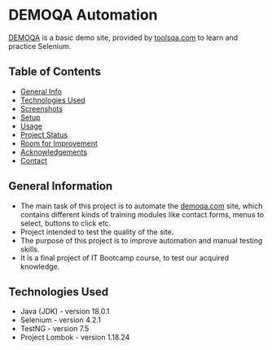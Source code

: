 # DEMOQA Automation
[DEMOQA](https://demoqa.com/) is a basic demo site, provided by [toolsqa.com](https://www.toolsqa.com/) to learn and practice Selenium.

## Table of Contents
* [General Info](#general-information)
* [Technologies Used](#technologies-used)
* [Screenshots](#screenshots)
* [Setup](#setup)
* [Usage](#usage)
* [Project Status](#project-status)
* [Room for Improvement](#room-for-improvement)
* [Acknowledgements](#acknowledgements)
* [Contact](#contact)


## General Information
- The main task of this project is to automate the [demoqa.com](https://demoqa.com/) site, which contains different kinds of training modules like contact forms, menus to select, buttons to click etc.
- Project intended to test the quality of the site.
- The purpose of this project is to improve automation and manual testing skills.
- It is a final project of IT Bootcamp course, to test our acquired knowledge.


## Technologies Used
- Java (JDK) - version 18.0.1
- Selenium - version 4.2.1
- TestNG - version 7.5
- Project Lombok - version 1.18.24

